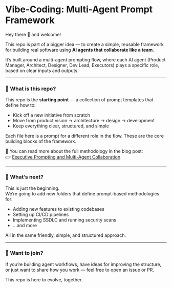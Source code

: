 # Vibe-Coding: Multi-Agent Prompt Framework

Hey there 👋 and welcome!

This repo is part of a bigger idea — to create a simple, reusable framework for building real software using **AI agents that collaborate like a team**.

It’s built around a multi-agent prompting flow, where each AI agent (Product Manager, Architect, Designer, Dev Lead, Executors) plays a specific role, based on clear inputs and outputs.

---

### 🤖 What is this repo?

This repo is the **starting point** — a collection of prompt templates that define how to:
- Kick off a new initiative from scratch
- Move from product vision → architecture → design → development
- Keep everything clear, structured, and simple

Each file here is a prompt for a different role in the flow. These are the core building blocks of the framework.

📌 You can read more about the full methodology in the blog post:  
👉 [Executive Prompting and Multi-Agent Collaboration](https://cylestio.com/blog/posts/2-build-secure-mcp-registry)

---

### 🚀 What’s next?

This is just the beginning.  
We’re going to add new folders that define prompt-based methodologies for:
- Adding new features to existing codebases
- Setting up CI/CD pipelines
- Implementing SSDLC and running security scans
- ...and more

All in the same friendly, simple, and structured approach.

---

### 🙌 Want to join?

If you’re building agent workflows, have ideas for improving the structure, or just want to share how you work — feel free to open an issue or PR. 

This repo is here to evolve, together.